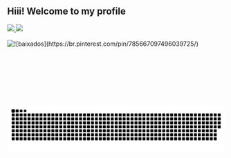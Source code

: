 ## Hiii! Welcome to my profile
 <div>
 <div>
  <a href="https://github.com/VicCardosoLeite(Victória Cardoso)">
  <img height="145em" src="https://github-readme-stats.vercel.app/api?username=VicCardosoLeite&show_icons=true&theme=dracula&include_all_commits=true&count_private=true"/>
  <img height="145em" src="https://github-readme-stats.vercel.app/api/top-langs/?username=VicCardosoLeite&layout=compact&langs_count=16&theme=dracula"/>
<div>
<div>
<div style="display: inline_block"><br>
 <img height="150em" img align="left" alt="![baixados](https://br.pinterest.com/pin/785667097496039725/)" src="https://i.pinimg.com/originals/c8/8d/16/c88d1625183ea6d0bc1301670318a17c.gif">
</div>
  
  ##
 
<div> 
 
  ![Snake animation](https://github.com/VicCardosoLeite/VicCardosoLeite/blob/output/github-contribution-grid-snake.svg)
 
</div>
